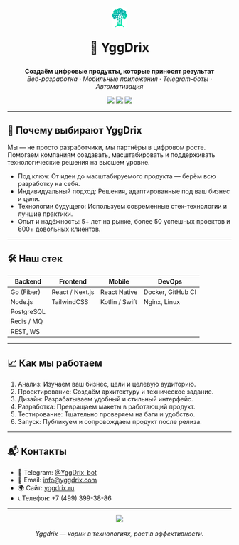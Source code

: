 <h1 align="center"><img align="center" src="logo.png"  alt="Yggdrix logo"/> <p align="center" >🌿 YggDrix</p></h1>
<p align="center">
    <strong>Создаём цифровые продукты, которые приносят результат</strong><br/>
    <em>Веб-разработка · Мобильные приложения · Telegram-боты · Автоматизация</em>
</p>

<p align="center">
    <a href="https://t.me/YggDrix_bot"><img src="https://img.shields.io/badge/Telegram-0088cc?style=for-the-badge&logo=telegram&logoColor=white" /></a>
    <a href="mailto:info@yggdrix.com"><img src="https://img.shields.io/badge/Email-info@yggdrix.com-blue?style=for-the-badge&logo=gmail&logoColor=white" /></a>
    <a href="https://yggdrix.ru"><img src="https://img.shields.io/badge/Website-yggdrix.ru-0b0b0b?style=for-the-badge&logo=google-chrome&logoColor=white" /></a>
</p>

---

## 🚀 Почему выбирают YggDrix

Мы — не просто разработчики, мы партнёры в цифровом росте. Помогаем компаниям создавать, масштабировать и поддерживать технологические решения на высшем уровне.

- Под ключ: От идеи до масштабируемого продукта — берём всю разработку на себя.
- Индивидуальный подход: Решения, адаптированные под ваш бизнес и цели.
- Технологии будущего: Используем современные стек-технологии и лучшие практики.
- Опыт и надёжность: 5+ лет на рынке, более 50 успешных проектов и 600+ довольных клиентов.

---

## 🛠 Наш стек

| Backend       | Frontend             | Mobile             | DevOps              |
|---------------|----------------------|--------------------|---------------------|
| Go (Fiber)    | React / Next.js      | React Native       | Docker, GitHub CI   |
| Node.js       | TailwindCSS          | Kotlin / Swift     | Nginx, Linux        |
| PostgreSQL    |                      |                    |                     |
| Redis / MQ    |                      |                    |                     |
| REST, WS      |                      |                    |                     |

---

## 📈 Как мы работаем

1. Анализ: Изучаем ваш бизнес, цели и целевую аудиторию.
2. Проектирование: Создаём архитектуру и техническое задание.
3. Дизайн: Разрабатываем удобный и стильный интерфейс.
4. Разработка: Превращаем макеты в работающий продукт.
5. Тестирование: Тщательно проверяем на баги и удобство.
6. Запуск: Публикуем и сопровождаем продукт после релиза.

---

## 📬 Контакты

- 💬 Telegram: [@YggDrix_bot](https://t.me/YggDrix_bot)
- 📩 Email: [info@yggdrix.com](mailto:info@yggdrix.com)
- 🌍 Сайт: [yggdrix.ru](https://yggdrix.ru)
- 📞 Телефон: +7 (499) 399-38-86

---

<p align="center">
    <img src="https://img.shields.io/badge/Yggdrix-%F0%9F%8C%BF%20Rooted%20in%20Tech,%20Growing%20with%20You-green?style=flat-square" />
</p>

<p align="center">
    <em>Yggdrix — корни в технологиях, рост в эффективности.</em>
</p>
